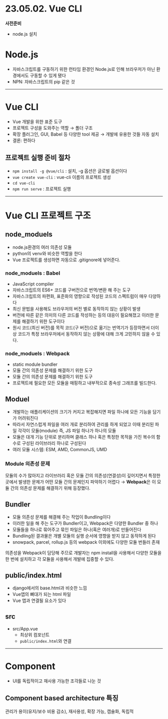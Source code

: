 # 23.05.02. Vue CLI

**사전준비**

- node.js 설치

# Node.js

- 자바스크립트를 구동하기 위한 런타임 환경인 Node.js로 인해 브라우저가 아닌 환경에서도 구동할 수 있게 됐다
- NPN: 자바스크립트의 pip 같은 것

---

# Vue CLI

- Vue 개발을 위한 표준 도구
- 프로젝트 구성을 도와주는 역할 → 폴더 구조
- 확장 플러그인, GUI, Babel 등 다양한 tool 제공 → 개발에 유용한 것들 자동 설치
- 결론: 편하다

## 프로젝트 실행 준비 절차

- `npm install -g @vue/cli` : 설치, -g 옵션은 글로벌 옵션이다
- `vue create vue-cli` : vue-cli 이름의 프로젝트 생성
- `cd vue-cli`
- `npm run serve` : 프로젝트 실행

---

# Vue CLI 프로젝트 구조

## node_moduels

- node.js환경의 여러 의존성 모듈
- python의 venv와 비슷한 역할을 한다
- Vue 프로젝트를 생성하면 자동으로 .gitignore에 넣어준다.

### node_moduels : Babel

- JavaScript compiler
- 자바스크립트의 ES6+ 코드를 구버전으로 번역/변환 해 주는 도구
- 자바스크립트의 파편화, 표준화의 영향으로 작성된 코드의 스펙트럼이 매우 다양하다
- 최신 문법을 사용해도 브라우저의 버전 별로 동작하지 않는 상황이 발생
- 버전에 따른 같은 의미의 다른 코드를 작성하는 등의 대응이 필요해졌고 이러한 문제를 해결하기 위한 도구이다
- 원시 코드(최신 버전)를 목적 코드(구 버전)으로 옮기는 번역기가 등장하면서 더이상 코드가 특정 브라우저에서 동작하지 않는 상황에 대해 크게 고민하지 않을 수 있다.

### node_moduels : Webpack

- static module bundler
- 모듈 간의 의존성 문제를 해결하기 위한 도구
- 모듈 간의 의존성 문제를 해결하기 위한 도구
- 프로젝트에 필요한 모든 모듈을 매핑하고 내부적으로 종속성 그래프를 빌드한다.

## Moduel

- 개발하는 애플리케이션의 크기가 커지고 복잡해지면 파일 하나에 모든 기능을 담기가 어려워진다
- 따라서 자연스럽게 파일을 여러 개로 분리하여 관리를 하게 되었고 이때 분리된 파일 각각이 모듈(module) 즉, JS 파일 하나가 하나의 모듈
- 모듈은 대개 기능 단위로 분리하며 클래스 하나 혹은 특정한 목적을 가진 복수의 함수로 구성된 라이브러리 하나로 구성된다
- 여러 모듈 시스템: ESM, AMD, CommonJS, UMD

### Module 의존성 문제

모듈의 수가 많아지고 라이브러리 혹은 모듈 간의 의존성(연결성)이 깊어지면서 특정한 곳에서 발생한 문제가 어떤 모듈 간의 문제인지 파악하기 어렵다 → **Webpack**은 이 모듈 간의 의존성 문제를 해결하기 위해 등장했다.

## Bundler

- 모듈 의존성 문제를 해결해 주는 작업이 Bundling이다
- 이러한 일을 해 주는 도구가 Bundler이고, Webpack은 다양한 Bundler 중 하나
- 모듈들을 하나로 묶어주고 묶인 파일은 하나(혹은 여러개)로 만들어진다
- Bundling된 결과물은 개별 모듈의 실행 순서에 영향을 받지 않고 동작하게 된다
- snowpack, parcel, rollup.js 등의 webpack 이외에도 다양한 모듈 번들러 존재

의존성을 Webpack이 담당해 주므로 개발자는 npm install을 사용해서 다양한 모듈을 한 번에 설치하고 각 모듈을 사용해서 개발에 집중할 수 있다.

## public/index.html

- django에서의 base.html과 비슷한 느낌
- Vue앱의 뼈대가 되는 html 파일
- Vue 앱과 연결될 요소가 있다

## src

- src/App.vue
    - 최상위 컴포넌트
    - `public/index.html`와 연결

---

# Component

- UI를 독립적이고 재사용 가능한 조각들로 나눈 것

## Component based architecture 특징

관리가 용이(유지/보수 비용 감소), 재사용성, 확장 가능, 캡슐화, 독립적